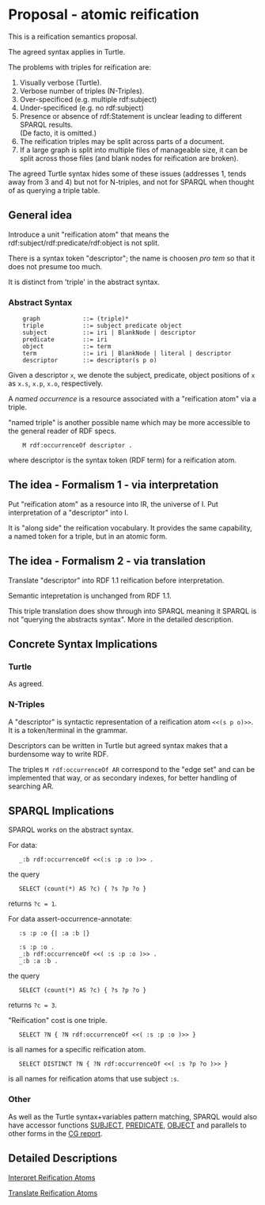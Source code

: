 # Proposal - atomic reification

This is a reification semantics proposal.

The agreed syntax applies in Turtle.

The problems with triples for reification are:

1. Visually verbose (Turtle).
2. Verbose number of triples (N-Triples).
3. Over-specificed (e.g. multiple rdf:subject)
4. Under-specificed (e.g. no rdf:subject)
5. Presence or absence of rdf:Statement is unclear leading to different SPARQL results.  
   (De facto, it is omitted.)
6. The reification triples may be split across parts of a document.
7. If a large graph is split into multiple files of manageable size, it can be split across those files (and blank nodes for reification are broken).

The agreed Turtle syntax hides some of these issues (addresses 1, tends away from 3 and 4) but not for N-triples, and not for SPARQL when thought of as querying a triple table.

## General idea

Introduce a unit "reification atom" that means the rdf:subject/rdf:predicate/rdf:object is not split.

There is a syntax token "descriptor"; the name is choosen _pro tem_ so that it does not presume too much.

It is distinct from 'triple' in the abstract syntax.

### Abstract Syntax
```
    graph            ::= (triple)* 
    triple           ::= subject predicate object 
    subject          ::= iri | BlankNode | descriptor 
    predicate        ::= iri 
    object           ::= term 
    term             ::= iri | BlankNode | literal | descriptor 
    descriptor       ::= descriptor(s p o)
```

Given a descriptor `x`, we denote the subject, predicate, object positions of `x` as `x.s`, `x.p`, `x.o`, respectively.  

A _named occurrence_ is a resource associated with a "reification atom" via a triple.

"named triple" is another possible name which may be more accessible to the general reader of RDF specs.

```
    M rdf:occurrenceOf descriptor .
```
where descriptor is the syntax token (RDF term) for a reification atom.

## The idea - Formalism 1 - via interpretation

Put "reification atom" as a resource into IR, the universe of I.
Put interpretation of a "descriptor" into I.

It is "along side" the reification vocabulary. It provides the same capability, a named token for a triple, but in an atomic form.

## The idea - Formalism 2 - via translation

Translate "descriptor" into RDF 1.1 reification before interpretation.

Semantic intepretation is unchanged from RDF 1.1.

This triple translation does show through into SPARQL meaning it SPARQL is not "querying the abstracts syntax". More in the detailed description.

## Concrete Syntax Implications

### Turtle

As agreed.

### N-Triples

A "descriptor" is syntactic representation of a reification atom `<<(s p o)>>`. It is a token/terminal in the grammar.

Descriptors can be written in Turtle but agreed syntax makes that a burdensome way to write RDF.

The triples `M rdf:occurrenceOf AR` correspond to the "edge set" and can be implemented that way, or as secondary indexes, for better handling of searching AR.

## SPARQL Implications

SPARQL works on the abstract syntax.

For data:
```
   _:b rdf:occurrenceOf <<(:s :p :o )>> .
```
the query
```
   SELECT (count(*) AS ?c) { ?s ?p ?o }
```
returns `?c = 1`.

For data assert-occurrence-annotate:
```
   :s :p :o {| :a :b |}
```
```
   :s :p :o .
   _:b rdf:occurrenceOf <<( :s :p :o )>> .
   _:b :a :b .
```
the query
```
   SELECT (count(*) AS ?c) { ?s ?p ?o }
```
returns `?c = 3`.

"Reification" cost is one triple.

```
   SELECT ?N { ?N rdf:occurrenceOf <<( :s :p :o )>> }
```
is all names for a specific reification atom.

```
   SELECT DISTINCT ?N { ?N rdf:occurrenceOf <<( :s ?p ?o )>> }
```
is all names for reification atoms that use subject `:s`.

### Other

As well as the Turtle syntax+variables pattern matching, SPARQL would also have accessor functions
[SUBJECT](https://w3c.github.io/rdf-star/cg-spec#subject),
[PREDICATE](https://w3c.github.io/rdf-star/cg-spec#predicate),
[OBJECT](https://w3c.github.io/rdf-star/cg-spec#object)
and parallels to other forms in the [CG report](https://w3c.github.io/rdf-star/cg-spec#builtin-functions).

## Detailed Descriptions

[Interpret Reification Atoms](./reif-atoms-interpret.md)

[Translate Reification Atoms](./reif-atoms-translate.md)
